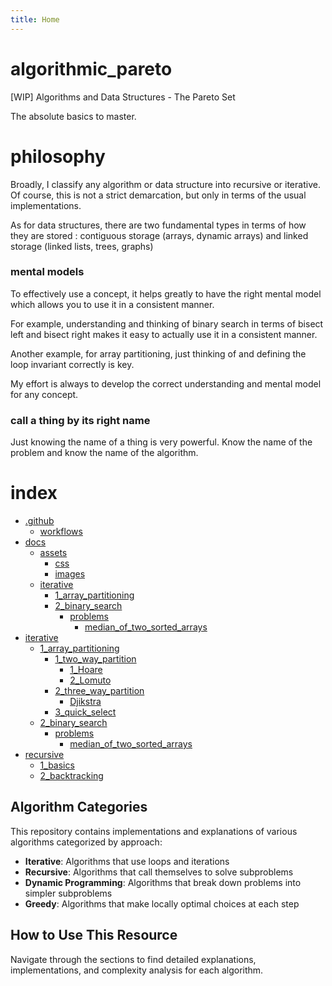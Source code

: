 ```yaml
---
title: Home
---
```


# algorithmic_pareto

[WIP]  Algorithms and Data Structures - The Pareto Set

The absolute basics to master.

# philosophy

Broadly, I classify any algorithm or data structure into recursive or iterative. Of course, this is not a strict demarcation, but only in terms of the usual implementations.


As for data structures, there are two fundamental types in terms of how they are stored : contiguous storage (arrays, dynamic arrays) and linked storage (linked lists, trees, graphs) 

### mental models

To effectively use a concept, it helps greatly to have the right mental model which allows you to use it in a consistent manner.

For example, understanding and thinking of binary search in terms of bisect left and bisect right makes it easy to actually use it in a consistent manner.

Another example, for array partitioning, just thinking of and  defining the loop invariant correctly is key. 

My effort is always to develop the correct understanding and mental model for any concept.

### call a thing by its right name

Just knowing the name of a thing is very powerful.  Know the name of the problem and know the name of the algorithm.

<!-- BEGIN_DOCS_INDEX -->

# index

- [.github](.github)
  - [workflows](.github/workflows)
- [docs](docs)
  - [assets](docs/assets)
    - [css](docs/assets/css)
    - [images](docs/assets/images)
  - [iterative](docs/iterative)
    - [1_array_partitioning](docs/iterative/1_array_partitioning)
    - [2_binary_search](docs/iterative/2_binary_search)
      - [problems](docs/iterative/2_binary_search/problems)
        - [median_of_two_sorted_arrays](docs/iterative/2_binary_search/problems/median_of_two_sorted_arrays)
- [iterative](iterative)
  - [1_array_partitioning](iterative/1_array_partitioning)
    - [1_two_way_partition](iterative/1_array_partitioning/1_two_way_partition)
      - [1_Hoare](iterative/1_array_partitioning/1_two_way_partition/1_Hoare)
      - [2_Lomuto](iterative/1_array_partitioning/1_two_way_partition/2_Lomuto)
    - [2_three_way_partition](iterative/1_array_partitioning/2_three_way_partition)
      - [Djikstra](iterative/1_array_partitioning/2_three_way_partition/Djikstra)
    - [3_quick_select](iterative/1_array_partitioning/3_quick_select)
  - [2_binary_search](iterative/2_binary_search)
    - [problems](iterative/2_binary_search/problems)
      - [median_of_two_sorted_arrays](iterative/2_binary_search/problems/median_of_two_sorted_arrays)
- [recursive](recursive)
  - [1_basics](recursive/1_basics)
  - [2_backtracking](recursive/2_backtracking)

<!-- END_DOCS_INDEX -->



## Algorithm Categories

This repository contains implementations and explanations of various algorithms categorized by approach:

- **Iterative**: Algorithms that use loops and iterations
- **Recursive**: Algorithms that call themselves to solve subproblems
- **Dynamic Programming**: Algorithms that break down problems into simpler subproblems
- **Greedy**: Algorithms that make locally optimal choices at each step

## How to Use This Resource

Navigate through the sections to find detailed explanations, implementations, and complexity analysis for each algorithm.

